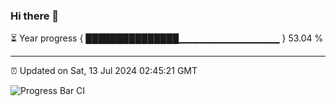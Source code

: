 ### Hi there 👋

⏳ Year progress { ███████████████▁▁▁▁▁▁▁▁▁▁▁▁▁▁▁ } 53.04 %

---

⏰ Updated on Sat, 13 Jul 2024 02:45:21 GMT

![Progress Bar CI](https://github.com/IshwaranRudhara/GIT-ACTION/workflows/Progress%20Bar%20CI/badge.svg)
